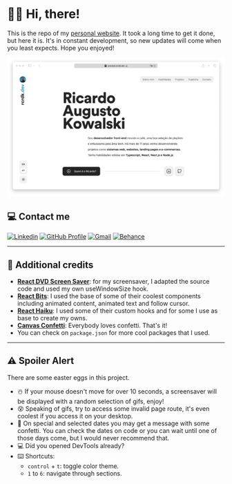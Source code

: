 # 👋🏻 Hi, there! 
This is the repo of my [personal website](https://rcrdk.dev/). It took a long time to get it done, but here it is. It's in constant development, so new updates will come when you least expects. Hope you enjoyed!

<picture>
  <source media="(prefers-color-scheme: dark)" srcset="https://github.com/rcrdk/rcrdk.dev/blob/main/public/site-dark.png?raw=true">
  <source media="(prefers-color-scheme: light)" srcset="https://github.com/rcrdk/rcrdk.dev/blob/main/public/site-light.png?raw=true">
  <img alt="" src="https://github.com/rcrdk/rcrdk.dev/blob/main/public/site-light.png?raw=true">
</picture>

## 💻 Contact me
<p>
  <a href="https://linkedin.com/in/rcrdk" target="_blank"><img alt="Linkedin" src="https://img.shields.io/badge/LinkedIn-0077B5?style=for-the-badge&logo=linkedin&logoColor=white" /></a>
	<a href="https://github.com/rcrdk" target="_blank"><img alt="GitHub Profile" src="https://img.shields.io/badge/GitHub%20Profile-545454?style=for-the-badge&logo=github&logoColor=white" /></a>
  <a href="mailto:ricardoakowalski@gmail.com" target="_blank"><img alt="Gmail" src="https://img.shields.io/badge/Gmail-D14836?style=for-the-badge&logo=gmail&logoColor=white" /></a>
  <!-- <a href="https://discordapp.com/users/810953409850114098" target="_blank"><img alt="Discord" src="https://img.shields.io/badge/-Discord-5865F2?style=for-the-badge&logo=discord&logoColor=white" /></a> -->
  <a href="https://behance.net/rcrdk" target="_blank"><img alt="Behance" src="https://img.shields.io/badge/-Behance-0057ff?style=for-the-badge&logo=behance&logoColor=white" /></a>
</p>

---

## 💙 Additional credits
- [**React DVD Screen Saver**](https://github.com/samuelweckstrom/react-dvd-screensaver): for my screensaver, I adapted the source code and used my own useWindowSize hook.
- [**React Bits**](https://www.reactbits.dev/): I used the base of some of their coolest components including animated content, animated text and follow cursor.
- [**React Haiku**](https://www.reacthaiku.dev/): I used some of their custom hooks and for some I use as base to create my owns.
- [**Canvas Confetti**](https://github.com/catdad/canvas-confetti): Everybody loves confetti. That's it! 
- You can check on `package.json` for more cool packages that I used.

---

## ⚠️ Spoiler Alert
There are some easter eggs in this project.

- ☃️ If your mouse doesn't move for over 10 seconds, a screensaver will be displayed with a random selection of gifs, enjoy!
- 😵 Speaking of gifs, try to access some invalid page route, it's even coolest if you access it on your desktop. 
- 🔮 On special and selected dates you may get a message with some confetti. You can check the dates on code or you can wait until one of those days come, but I would never recommend that.
- 💻 Did you opened DevTools already?
- ⌨️ Shortcuts:
    - `control` + `t`: toggle color theme.
    - `1` to `6`: navigate through sections.
